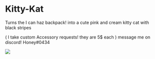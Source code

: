 # Kitty-Kat
Turns the I can haz backpack! into a cute pink and cream kitty cat with black stripes 

 ( I take custom Accessory requests! they are 5$ each ) message me on discord! Honey#0434

![](https://i.gyazo.com/d52f456c0b1cca853a7fa061d0065bf6.png)
